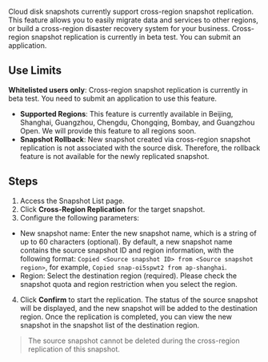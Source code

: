 Cloud disk snapshots currently support cross-region snapshot replication. This feature allows you to easily migrate data and services to other regions, or build a cross-region disaster recovery system for your business.
Cross-region snapshot replication is currently in beta test. You can submit an application.

## Use Limits
**Whitelisted users only**: Cross-region snapshot replication is currently in beta test. You need to submit an application to use this feature.
- **Supported Regions**: This feature is currently available in Beijing, Shanghai, Guangzhou, Chengdu, Chongqing, Bombay, and Guangzhou Open. We will provide this feature to all regions soon.
- **Snapshot Rollback**: New snapshot created via cross-region snapshot replication is not associated with the source disk. Therefore, the rollback feature is not available for the newly replicated snapshot.

## Steps
1. Access the Snapshot List page.
2. Click **Cross-Region Replication** for the target snapshot.
3. Configure the following parameters:
  - New snapshot name: Enter the new snapshot name, which is a string of up to 60 characters (optional).
    By default, a new snapshot name contains the source snapshot ID and region information, with the following format: `Copied <Source snapshot ID> from <Source snapshot region>`, for example, `Copied snap-oi5spwt2 from ap-shanghai`.
  - Region: Select the destination region (required).
    Please check the snapshot quota and region restriction when you select the region.

4. Click **Confirm** to start the replication. The status of the source snapshot will be displayed, and the new snapshot will be added to the destination region. Once the replication is completed, you can view the new snapshot in the snapshot list of the destination region.
> The source snapshot cannot be deleted during the cross-region replication of this snapshot.
>
